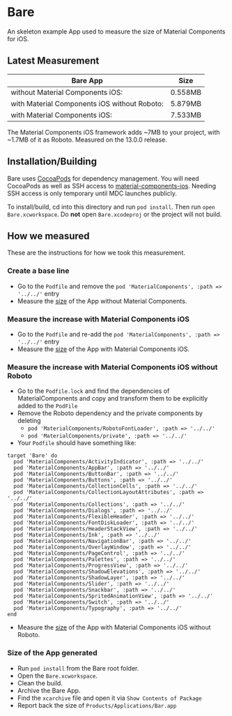 # Bare

An skeleton example App used to measure the size of Material Components for iOS.

## Latest Measurement
| Bare App                                     |     Size |
|----------------------------------------------|----------|
| without Material Components iOS:             |  0.558MB |
| with Material Components iOS without Roboto: |  5.879MB |
| with Material Components iOS:                |  7.533MB |

The Material Components iOS framework adds ~7MB to your project, with ~1.7MB of it as Roboto.
Measured on the 13.0.0 release.

## Installation/Building

Bare uses [CocoaPods](https://cocoapods.org/) for dependency
management. You will need CocoaPods as well as SSH access to
[material-components-ios](https://github.com/google/material-components-ios).
Needing SSH access is only temporary until MDC launches publicly.

To install/build, cd into this directory and run `pod install`.
Then run `open Bare.xcworkspace`. Do **not** open `Bare.xcodeproj`
or the project will not build.

## How we measured

These are the instructions for how we took this measurement.

### Create a base line
- Go to the `Podfile` and remove the `pod 'MaterialComponents', :path => '../../'` entry
- Measure the [size](#size-of-the-app-generated) of the App without Material Components.

### Measure the increase with Material Components iOS
- Go to the `Podfile` and re-add the `pod 'MaterialComponents', :path => '../../'` entry
- Measure the [size](#size-of-the-app-generated) of the App with Material Components iOS.

### Measure the increase with Material Components iOS without Roboto
- Go to the `Podfile.lock` and find the dependencies of MaterialComponents and copy and transform
them to be explicitly added to the `PodFile`
- Remove the Roboto dependency and the private components by deleting
  - `pod 'MaterialComponents/RobotoFontLoader', :path => '../../'`
  - `pod 'MaterialComponents/private', :path => '../../'`
- Your `Podfile` should have something like:
```
target 'Bare' do
  pod 'MaterialComponents/ActivityIndicator', :path => '../../'
  pod 'MaterialComponents/AppBar', :path => '../../'
  pod 'MaterialComponents/ButtonBar', :path => '../../'
  pod 'MaterialComponents/Buttons', :path => '../../'
  pod 'MaterialComponents/CollectionCells', :path => '../../'
  pod 'MaterialComponents/CollectionLayoutAttributes', :path => '../../'
  pod 'MaterialComponents/Collections', :path => '../../'
  pod 'MaterialComponents/Dialogs', :path => '../../'
  pod 'MaterialComponents/FlexibleHeader', :path => '../../'
  pod 'MaterialComponents/FontDiskLoader', :path => '../../'
  pod 'MaterialComponents/HeaderStackView', :path => '../../'
  pod 'MaterialComponents/Ink', :path => '../../'
  pod 'MaterialComponents/NavigationBar', :path => '../../'
  pod 'MaterialComponents/OverlayWindow', :path => '../../'
  pod 'MaterialComponents/PageControl', :path => '../../'
  pod 'MaterialComponents/Palettes', :path => '../../'
  pod 'MaterialComponents/ProgressView', :path => '../../'
  pod 'MaterialComponents/ShadowElevations', :path => '../../'
  pod 'MaterialComponents/ShadowLayer', :path => '../../'
  pod 'MaterialComponents/Slider', :path => '../../'
  pod 'MaterialComponents/Snackbar', :path => '../../'
  pod 'MaterialComponents/SpritedAnimationView', :path => '../../'
  pod 'MaterialComponents/Switch', :path => '../../'
  pod 'MaterialComponents/Typography', :path => '../../'
end
```
- Measure the [size](#size-of-the-app-generated) of the App with Material Components iOS without
 Roboto.

### Size of the App generated
- Run `pod install` from the Bare root folder.
- Open the `Bare.xcworkspace`.
- Clean the build.
- Archive the Bare App.
- Find the `xcarchive` file and open it via `Show Contents of Package`
- Report back the size of `Products/Applications/Bar.app`
